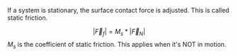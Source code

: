 If a system is stationary, the surface contact force is adjusted. This is called static friction.

$$|\vec{F}_f| = M_s *|\vec{F}_N|$$
$M_s$ is the coefficient of static friction. This applies when it's NOT in motion.